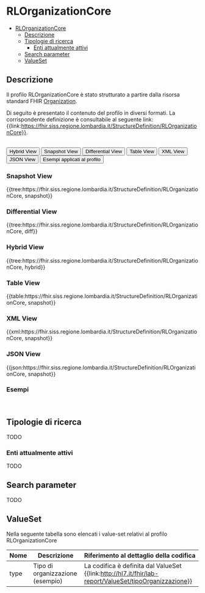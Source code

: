 # RLOrganizationCore

- [RLOrganizationCore](#rlorganizationcore)
  - [Descrizione](#descrizione)
  - [Tipologie di ricerca](#tipologie-di-ricerca)
    - [Enti attualmente attivi](#enti-attualmente-attivi)
  - [Search parameter](#search-parameter)
  - [ValueSet](#valueset)


## Descrizione
Il profilo RLOrganizationCore è stato strutturato a partire dalla risorsa standard FHIR [Organization](http://hl7.org/fhir/R4/organization.html).

Di seguito è presentato il contenuto del profilo in diversi formati. La corrispondente definizione è consultabile al seguente link: {{link:https://fhir.siss.regione.lombardia.it/StructureDefinition/RLOrganizationCore}}.

<br>
<div class="tab">
  <button class="tablinks active" onclick="openTab(event, 'Hybrid View')">Hybrid View</button>
  <button class="tablinks" onclick="openTab(event, 'Snapshot View')">Snapshot View</button>
  <button class="tablinks" onclick="openTab(event, 'Differential View')">Differential View</button>
  <button class="tablinks" onclick="openTab(event, 'Table View')">Table View</button>
  <button class="tablinks" onclick="openTab(event, 'XML View')">XML View</button>
  <button class="tablinks" onclick="openTab(event, 'JSON View')">JSON View</button>
  <button class="tablinks" onclick="openTab(event, 'Esempi')">Esempi applicati al profilo</button>
</div>

<div id="Snapshot View" class="tabcontent">
  <h3>Snapshot View</h3>
{{tree:https://fhir.siss.regione.lombardia.it/StructureDefinition/RLOrganizationCore, snapshot}}
</div>

<div id="Differential View" class="tabcontent">
  <h3>Differential View</h3>
{{tree:https://fhir.siss.regione.lombardia.it/StructureDefinition/RLOrganizationCore, diff}}
</div>

<div id="Hybrid View" class="tabcontent"  style="display:block">
  <h3>Hybrid View</h3>
{{tree:https://fhir.siss.regione.lombardia.it/StructureDefinition/RLOrganizationCore, hybrid}}
</div>

<div id="Table View" class="tabcontent">
  <h3>Table View</h3>
{{table:https://fhir.siss.regione.lombardia.it/StructureDefinition/RLOrganizationCore, snapshot}}
</div>

<div id="XML View" class="tabcontent">
  <h3>XML View</h3>
{{xml:https://fhir.siss.regione.lombardia.it/StructureDefinition/RLOrganizationCore, snapshot}}
</div>

<div id="JSON View" class="tabcontent">
  <h3>JSON View</h3>
{{json:https://fhir.siss.regione.lombardia.it/StructureDefinition/RLOrganizationCore, snapshot}}
</div>

<div id="Esempi" class="tabcontent">
  <h3>Esempi</h3>
  
<br>
</div>

<!-- ===================================================FINE SEZIONE=================================================== -->

## Tipologie di ricerca

TODO

### Enti attualmente attivi

TODO

<!-- ===================================================FINE SEZIONE=================================================== -->

## Search parameter

TODO

<!-- ===================================================FINE SEZIONE=================================================== -->

## ValueSet

Nella seguente tabella sono elencati i value-set relativi al profilo RLOrganizationCore

| Nome    | Descrizione    | Riferimento   al dettaglio della codifica    |
|---|---|---|
| type    | Tipo di organizzazione (esempio) | La codifica è definita dal ValueSet {{link:http://hl7.it/fhir/lab-report/ValueSet/tipoOrganizzazione}}   |
